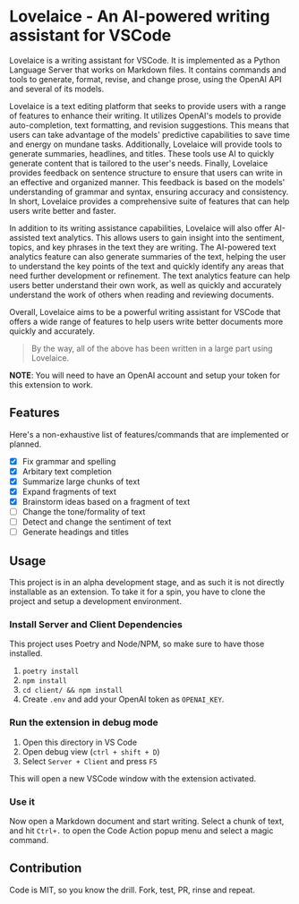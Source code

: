 # Lovelaice - An AI-powered writing assistant for VSCode

Lovelaice is a writing assistant for VSCode. It is implemented as a Python Language Server that works on Markdown files.
It contains commands and tools to generate, format, revise, and change prose, using the OpenAI API and several of its models.

Lovelaice is a text editing platform that seeks to provide users with a range of features to enhance their writing. It utilizes OpenAI's models to provide auto-completion, text formatting, and revision suggestions. This means that users can take advantage of the models' predictive capabilities to save time and energy on mundane tasks. Additionally, Lovelaice will provide tools to generate summaries, headlines, and titles. These tools use AI to quickly generate content that is tailored to the user's needs. Finally, Lovelaice provides feedback on sentence structure to ensure that users can write in an effective and organized manner. This feedback is based on the models' understanding of grammar and syntax, ensuring accuracy and consistency. In short, Lovelaice provides a comprehensive suite of features that can help users write better and faster.

In addition to its writing assistance capabilities, Lovelaice will also offer AI-assisted text analytics. This allows users to gain insight into the sentiment, topics, and key phrases in the text they are writing. The AI-powered text analytics feature can also generate summaries of the text, helping the user to understand the key points of the text and quickly identify any areas that need further development or refinement. The text analytics feature can help users better understand their own work, as well as quickly and accurately understand the work of others when reading and reviewing documents.

Overall, Lovelaice aims to be a powerful writing assistant for VSCode that offers a wide range of features to help users write better documents more quickly and accurately.

> By the way, all of the above has been written in a large part using Lovelaice.

**NOTE**: You will need to have an OpenAI account and setup your token for this extension to work.

## Features

Here's a non-exhaustive list of features/commands that are implemented or planned.

- [x] Fix grammar and spelling
- [x] Arbitary text completion
- [x] Summarize large chunks of text
- [x] Expand fragments of text
- [x] Brainstorm ideas based on a fragment of text
- [ ] Change the tone/formality of text
- [ ] Detect and change the sentiment of text
- [ ] Generate headings and titles

## Usage

This project is in an alpha development stage, and as such it is not directly installable as an extension. To take it for a spin, you have to clone the project and setup a development environment.

### Install Server and Client Dependencies

This project uses Poetry and Node/NPM, so make sure to have those installed.

1. `poetry install`
2. `npm install`
3. `cd client/ && npm install`
4. Create `.env` and add your OpenAI token as `OPENAI_KEY`.

### Run the extension in debug mode

1. Open this directory in VS Code
2. Open debug view (`ctrl + shift + D`)
3. Select `Server + Client` and press `F5`

This will open a new VSCode window with the extension activated.

### Use it

Now open a Markdown document and start writing. Select a chunk of text, and hit `Ctrl+.` to open the Code Action popup menu and select a magic command.

## Contribution

Code is MIT, so you know the drill. Fork, test, PR, rinse and repeat.
